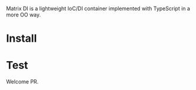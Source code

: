 Matrix DI is a lightweight IoC/DI container implemented with TypeScript in a more OO way. 


# Install

# Test

Welcome PR. 